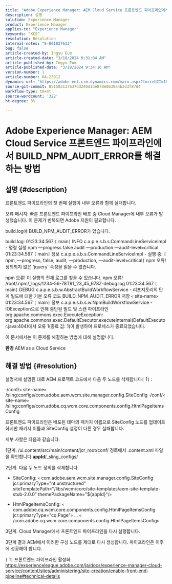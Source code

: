 ```yaml
---
title: "Adobe Experience Manager: AEM Cloud Service 프론트엔드 파이프라인에서 BUILD_NPM_AUDIT_ERROR를 해결하는 방법"
description: 설명
solution: Experience Manager
product: Experience Manager
applies-to: "Experience Manager"
keywords: “KCS”
resolution: Resolution
internal-notes: "E-001037633"
bug: false
article-created-by: Ingyu Eum
article-created-date: "3/18/2024 9:31:04 AM"
article-published-by: Ingyu Eum
article-published-date: "3/18/2024 9:34:16 AM"
version-number: 1
article-number: KA-23912
dynamics-url: "https://adobe-ent.crm.dynamics.com/main.aspx?forceUCI=1&pagetype=entityrecord&etn=knowledgearticle&id=ed0d093c-0ae5-ee11-904d-6045bd006704"
source-git-commit: 851503137637dd240d1de878e0639a4b3d3f87d4
workflow-type: tm+mt
source-wordcount: '322'
ht-degree: 3%

---
```


# Adobe Experience Manager: AEM Cloud Service 프론트엔드 파이프라인에서 BUILD_NPM_AUDIT_ERROR를 해결하는 방법

## 설명 {#description}


프론트엔드 파이프라인의 첫 번째 실행이 내부 오류와 함께 실패합니다.

오류 메시지: 빠른 프론트엔드 파이프라인 배포 중 Cloud Manager에 내부 오류가 발생했습니다. 이 문제가 반복되면 Adobe 지원이 필요합니다.

build.log에 BUILD_NPM_AUDIT_ERROR가 있습니다.

build.log: 01:23:34.567 `[` main`]`  INFO c.a.p.e.s.b.s.CommandLineServiceImpl - 명령 실행 npm —progress false audit —production —audit-level=critical 01:23:34.567 `[` main`]`  정보 c.a.p.e.s.b.s.CommandLineServiceImpl - 실행 중: `[` npm, —progress, false, audit, —production, —audit-level=critical`]`
npm 오류! 정의되지 않은 &#39;jquery&#39; 속성을 읽을 수 없습니다.

npm 오류! 이 실행의 전체 로그를 찾을 수 있습니다. npm 오류! /root/.npm/_logs/1234-56-78T91_23_45_678Z-debug.log 01:23:34.567 `[` main`]`  DEBUG c.a.p.e.s.b.w.AbstractBuildWorkflowService - 리포지토리의 단계 빌드에 대한 기본 오류 코드 BUILD_NPM_AUDIT_ERROR 저장 `<` site-name`>`
01:23:34.567 `[` main`]`  정보 c.a.p.e.s.b.s.w.NpmBuildWorkflowService - IOException으로 인해 중단된 빌드 및 스캔 파이프라인
org.apache.commons.exec.ExecuteException: org.apache.commons.exec.DefaultExecutor.executeInternal(DefaultExecutor.java:404)에서 오류 1(종료 값: 1)이 발생하여 프로세스가 종료되었습니다.

이 문서에서는 이 문제를 해결하는 방법에 대해 설명합니다.

<b>환경</b>
AEM as a Cloud Service


## 해결 방법 {#resolution}


설명서에 설명된 대로 AEM 프로젝트 코드에서 다음 두 노드를 삭제합니다`[` 1`]` :

·/conf/`<` site-name`>` /sling:configs/com.adobe.aem.wcm.site.manager.config.SiteConfig ·/conf/`<` site-name`>` /sling:configs/com.adobe.cq.wcm.core.components.config.HtmlPageItemsConfig

프론트엔드 파이프라인은 배포된 테마의 패키지 이름으로 SiteConfig 노드를 업데이트하지만 패키지 이름과 SiteConfig 설정이 다른 경우 실패합니다.

세부 사항은 다음과 같습니다.

1단계. /ui.content/src/main/content/jcr_root/conf/ 경로에서 .content.xml 파일을 확인합니다.__appId__/_sling_configs/

2단계. 다음 두 노드 정의를 삭제합니다.
- SiteConfig:
  `<` com.adobe.aem.wcm.site.manager.config.SiteConfig jcr:primaryType=&quot;nt:unstructured&quot; siteTemplatePath=&quot;/libs/wcm/core/site-templates/aem-site-template-stub-2.0.0&quot; themePackageName=&quot;${appId}&quot;/`>`

- HtmlPageItemsConfig:
  `<` com.adobe.cq.wcm.core.components.config.HtmlPageItemsConfig jcr:primaryType=&quot;cq:Page&quot;`>`
...
  `<` /com.adobe.cq.wcm.core.components.config.HtmlPageItemsConfig`>`

3단계. Cloud Manager에서 프론트엔드 파이프라인을 다시 실행합니다.

3단계 결과 AEM에서 이러한 구성 노드를 제대로 다시 생성합니다. 파이프라인은 이후에 성공해야 합니다.

`[` 1`]`  프론트엔드 파이프라인 활성화 https://experienceleague.adobe.com/ja/docs/experience-manager-cloud-service/content/sites/administering/site-creation/enable-front-end-pipeline#technical-details
